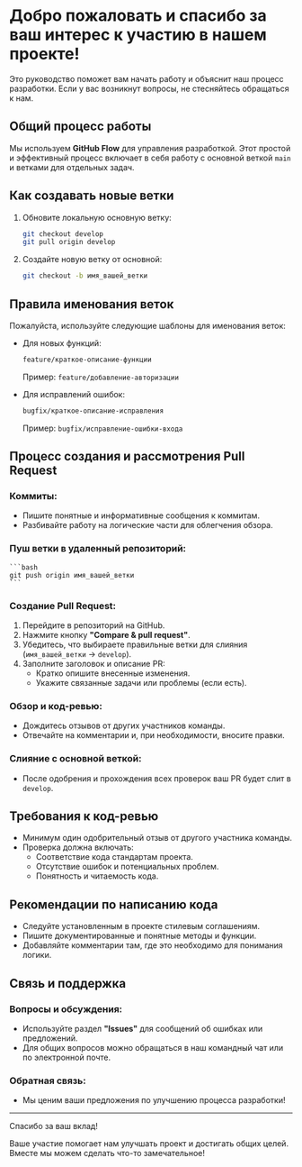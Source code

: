 # Добро пожаловать и спасибо за ваш интерес к участию в нашем проекте!

Это руководство поможет вам начать работу и объяснит наш процесс разработки. Если у вас возникнут вопросы, не стесняйтесь обращаться к нам.

## Общий процесс работы

Мы используем **GitHub Flow** для управления разработкой. Этот простой и эффективный процесс включает в себя работу с основной веткой `main` и ветками для отдельных задач.

## Как создавать новые ветки

1. Обновите локальную основную ветку:
    ```bash
    git checkout develop
    git pull origin develop
    ```

2. Создайте новую ветку от основной:
    ```bash
    git checkout -b имя_вашей_ветки
    ```

## Правила именования веток

Пожалуйста, используйте следующие шаблоны для именования веток:

- Для новых функций:
    ```bash
    feature/краткое-описание-функции
    ```

    Пример: `feature/добавление-авторизации`

- Для исправлений ошибок:
    ```bash
    bugfix/краткое-описание-исправления
    ```

    Пример: `bugfix/исправление-ошибки-входа`

## Процесс создания и рассмотрения Pull Request

### Коммиты:

- Пишите понятные и информативные сообщения к коммитам.
- Разбивайте работу на логические части для облегчения обзора.

### Пуш ветки в удаленный репозиторий:
    ```bash
    git push origin имя_вашей_ветки
    ```

### Создание Pull Request:

1. Перейдите в репозиторий на GitHub.
2. Нажмите кнопку **"Compare & pull request"**.
3. Убедитесь, что выбираете правильные ветки для слияния (`имя_вашей_ветки` -> `develop`).
4. Заполните заголовок и описание PR:
    - Кратко опишите внесенные изменения.
    - Укажите связанные задачи или проблемы (если есть).

### Обзор и код-ревью:

- Дождитесь отзывов от других участников команды.
- Отвечайте на комментарии и, при необходимости, вносите правки.

### Слияние с основной веткой:

- После одобрения и прохождения всех проверок ваш PR будет слит в `develop`.

## Требования к код-ревью

- Минимум один одобрительный отзыв от другого участника команды.
- Проверка должна включать:
    - Соответствие кода стандартам проекта.
    - Отсутствие ошибок и потенциальных проблем.
    - Понятность и читаемость кода.

## Рекомендации по написанию кода

- Следуйте установленным в проекте стилевым соглашениям.
- Пишите документированные и понятные методы и функции.
- Добавляйте комментарии там, где это необходимо для понимания логики.

## Связь и поддержка

### Вопросы и обсуждения:

- Используйте раздел **"Issues"** для сообщений об ошибках или предложений.
- Для общих вопросов можно обращаться в наш командный чат или по электронной почте.

### Обратная связь:

- Мы ценим ваши предложения по улучшению процесса разработки!

---

Спасибо за ваш вклад!

Ваше участие помогает нам улучшать проект и достигать общих целей. Вместе мы можем сделать что-то замечательное!
